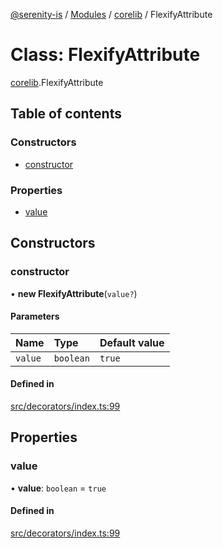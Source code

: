 [@serenity-is](../README.md) / [Modules](../modules.md) / [corelib](../modules/corelib.md) / FlexifyAttribute

# Class: FlexifyAttribute

[corelib](../modules/corelib.md).FlexifyAttribute

## Table of contents

### Constructors

- [constructor](corelib.FlexifyAttribute.md#constructor)

### Properties

- [value](corelib.FlexifyAttribute.md#value)

## Constructors

### constructor

• **new FlexifyAttribute**(`value?`)

#### Parameters

| Name | Type | Default value |
| :------ | :------ | :------ |
| `value` | `boolean` | `true` |

#### Defined in

[src/decorators/index.ts:99](https://github.com/serenity-is/serenity/blob/master/packages/corelib/src/decorators/index.ts#line&#x3D;99)

## Properties

### value

• **value**: `boolean` = `true`

#### Defined in

[src/decorators/index.ts:99](https://github.com/serenity-is/serenity/blob/master/packages/corelib/src/decorators/index.ts#line&#x3D;99)
